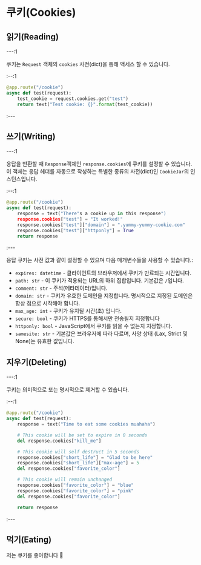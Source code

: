 # 쿠키(Cookies)

## 읽기(Reading)

---:1

쿠키는 `Request` 객체의 `cookies` 사전(dict)을 통해 액세스 할 수 있습니다.

:--:1

```python
@app.route("/cookie")
async def test(request):
    test_cookie = request.cookies.get("test")
    return text("Test cookie: {}".format(test_cookie))
```

:---

## 쓰기(Writing)

---:1

응답을 반환할 때 `Response`객체인 `response.cookies`에 쿠키를 설정할 수 있습니다. 이 객체는 응답 헤더를 자동으로 작성하는 특별한 종류의 사전(dict)인 `CookieJar`의 인스턴스입니다.

:--:1

```python
@app.route("/cookie")
async def test(request):
    response = text("There"s a cookie up in this response")
    response.cookies["test"] = "It worked!"
    response.cookies["test"]["domain"] = ".yummy-yummy-cookie.com"
    response.cookies["test"]["httponly"] = True
    return response
```

:---

응답 쿠키는 사전 값과 같이 설정할 수 있으며 다음 매개변수들을 사용할 수 있습니다.:

- `expires: datetime` - 클라이언트의 브라우저에서 쿠키가 만료되는 시간입니다.
- `path: str` - 이 쿠키가 적용되는 URL의 하위 집합입니다. 기본값은 `/`입니다.
- `comment: str` - 주석(메타데이터)입니다.
- `domain: str` - 쿠키가 유효한 도메인을 지정합니다. 명시적으로 지정된 도메인은 항상 점으로 시작해야 합니다.
- `max_age: int` - 쿠키가 유지될 시간(초) 입니다.
- `secure: bool` - 쿠키가 HTTPS를 통해서만 전송될지 지정합니다
- `httponly: bool` - JavaScript에서 쿠키를 읽을 수 없는지 지정합니다.
- `samesite: str` - 기본값은 브라우저에 따라 다르며, 사양 상태 (Lax, Strict 및 None)는 유효한 값입니다.

## 지우기(Deleting)

---:1

쿠키는 의미적으로 또는 명시적으로 제거할 수 있습니다.

:--:1

```python
@app.route("/cookie")
async def test(request):
    response = text("Time to eat some cookies muahaha")

    # This cookie will be set to expire in 0 seconds
    del response.cookies["kill_me"]

    # This cookie will self destruct in 5 seconds
    response.cookies["short_life"] = "Glad to be here"
    response.cookies["short_life"]["max-age"] = 5
    del response.cookies["favorite_color"]

    # This cookie will remain unchanged
    response.cookies["favorite_color"] = "blue"
    response.cookies["favorite_color"] = "pink"
    del response.cookies["favorite_color"]

    return response
```

:---

## 먹기(Eating)

저는 쿠키를 좋아합니다 :cookie:
